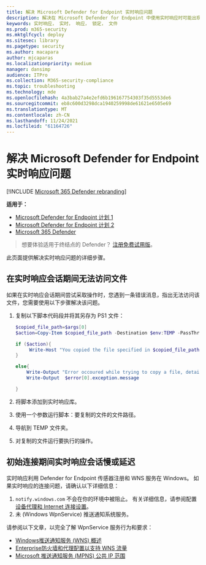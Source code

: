 ```yaml
---
title: 解决 Microsoft Defender for Endpoint 实时响应问题
description: 解决在 Microsoft Defender for Endpoint 中使用实时响应时可能出现的问题
keywords: 实时响应， 实时， 响应， 锁定， 文件
ms.prod: m365-security
ms.mktglfcycl: deploy
ms.sitesec: library
ms.pagetype: security
ms.author: macapara
author: mjcaparas
ms.localizationpriority: medium
manager: dansimp
audience: ITPro
ms.collection: M365-security-compliance
ms.topic: troubleshooting
ms.technology: mde
ms.openlocfilehash: 4a3bab27a4e2efd6b196167754303f35d5553de6
ms.sourcegitcommit: eb8c600d3298dca1940259998de61621e6505e69
ms.translationtype: MT
ms.contentlocale: zh-CN
ms.lasthandoff: 11/24/2021
ms.locfileid: "61164726"
---
```

# <a name="troubleshoot-microsoft-defender-for-endpoint-live-response-issues"></a>解决 Microsoft Defender for Endpoint 实时响应问题

[!INCLUDE [Microsoft 365 Defender rebranding](../../includes/microsoft-defender.md)]

**适用于：**
- [Microsoft Defender for Endpoint 计划 1](https://go.microsoft.com/fwlink/?linkid=2154037)
- [Microsoft Defender for Endpoint 计划 2](https://go.microsoft.com/fwlink/?linkid=2154037)
- [Microsoft 365 Defender](https://go.microsoft.com/fwlink/?linkid=2118804)

> 想要体验适用于终结点的 Defender？ [注册免费试用版](https://signup.microsoft.com/create-account/signup?products=7f379fee-c4f9-4278-b0a1-e4c8c2fcdf7e&ru=https://aka.ms/MDEp2OpenTrial?ocid=docs-wdatp-pullalerts-abovefoldlink)。

此页面提供解决实时响应问题的详细步骤。

## <a name="file-cannot-be-accessed-during-live-response-sessions"></a>在实时响应会话期间无法访问文件

如果在实时响应会话期间尝试采取操作时，您遇到一条错误消息，指出无法访问该文件，您需要使用以下步骤解决该问题。

1. 复制以下脚本代码段并将其另存为 PS1 文件：

    ```powershell
    $copied_file_path=$args[0]
    $action=Copy-Item $copied_file_path -Destination $env:TEMP -PassThru -ErrorAction silentlyContinue

    if ($action){
         Write-Host "You copied the file specified in $copied_file_path to $env:TEMP Succesfully"
    }

    else{
        Write-Output "Error occoured while trying to copy a file, details:"
        Write-Output  $error[0].exception.message

    }
    ```

2. 将脚本添加到实时响应库。
3. 使用一个参数运行脚本：要复制的文件的文件路径。
4. 导航到 TEMP 文件夹。
5. 对复制的文件运行要执行的操作。

## <a name="slow-live-response-sessions-or-delays-during-initial-connections"></a>初始连接期间实时响应会话慢或延迟

实时响应利用 Defender for Endpoint 传感器注册和 WNS 服务在 Windows。 如果实时响应的连接问题，请确认以下详细信息：

1. `notify.windows.com` 不会在你的环境中被阻止。 有关详细信息，请参阅配置 [设备代理和 Internet 连接设置](configure-proxy-internet.md#enable-access-to-microsoft-defender-for-endpoint-service-urls-in-the-proxy-server)。
2. 未 (Windows WpnService) 推送通知系统服务。

请参阅以下文章，以完全了解 WpnService 服务行为和要求：

- [Windows推送通知服务 (WNS) 概述](/windows/uwp/design/shell/tiles-and-notifications/windows-push-notification-services--wns--overview)
- [Enterprise防火墙和代理配置以支持 WNS 流量](/windows/uwp/design/shell/tiles-and-notifications/firewall-allowlist-config)
- [Microsoft 推送通知服务 (MPNS) 公共 IP 范围](https://www.microsoft.com/download/details.aspx?id=44535)
